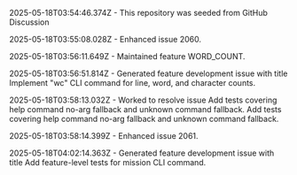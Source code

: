 2025-05-18T03:54:46.374Z - This repository was seeded from GitHub Discussion 

2025-05-18T03:55:08.028Z - Enhanced issue 2060.

2025-05-18T03:56:11.649Z - Maintained feature WORD_COUNT.

2025-05-18T03:56:51.814Z - Generated feature development issue with title Implement "wc" CLI command for line, word, and character counts.

2025-05-18T03:58:13.032Z - Worked to resolve issue Add tests covering help command no-arg fallback and unknown command fallback. Add tests covering help command no-arg fallback and unknown command fallback.

2025-05-18T03:58:14.399Z - Enhanced issue 2061.

2025-05-18T04:02:14.363Z - Generated feature development issue with title Add feature-level tests for mission CLI command.

